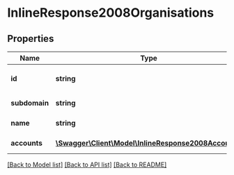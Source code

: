 # InlineResponse2008Organisations

## Properties
Name | Type | Description | Notes
------------ | ------------- | ------------- | -------------
**id** | **string** | Organisation id assigned by Reepay | 
**subdomain** | **string** | Organisation subdomain | 
**name** | **string** | Organisation name | 
**accounts** | [**\Swagger\Client\Model\InlineResponse2008Account[]**](InlineResponse2008Account.md) | Organisation accounts | 

[[Back to Model list]](../README.md#documentation-for-models) [[Back to API list]](../README.md#documentation-for-api-endpoints) [[Back to README]](../README.md)


